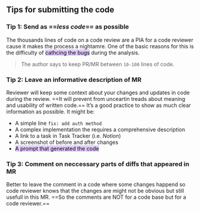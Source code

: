 ## Tips for submitting the code
### Tip 1: Send as ==*less code*== as possible
The thousands lines of code on a code review are a PIA for a code reviewer cause it makes the process a nightamre. One of the basic reasons for this is the difficulty of <mark style="background: #D2B3FFA6;">cathcing the bugs</mark> during the analysis.
> The author says to keep PR/MR between `10-100` lines of code.

### Tip 2: Leave an informative description of MR
Reviewer will keep some context about your changes and updates in code during the review. ==It will prevent from unceartin treads about meaning and usability of written code.==
It’s a good practice to show as much clear information as possible. It might be:
- A simple line `fix: add auth method`
- A complex implementation the requires a comprehensive description
- A link to a task in Task Tracker (i.e. *Notion*)
- A screenshot of before and after changes
- <mark style="background: #D2B3FFA6;">A prompt that generated the code</mark>
### Tip 3: Comment on neccessary parts of diffs that appeared in MR
Better to leave the comment in a code where some changes happend so code reviewer knows that the changes are might not be obvious but still usefull in this MR. ==So the comments are NOT for a code base but for a code reviewer.==